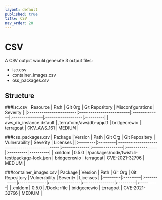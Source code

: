 ```yaml
---
layout: default
published: true
title: CSV
nav_order: 20
---
```


# CSV

A CSV output would generate 3 output files:
- iac.csv
- container_images.csv
- oss_packages.csv

## Structure
###iac.csv
| Resource                 | Path                      | Git Org       | Git Repository  | Misconfigurations  | Severity  |
|:-------------------------|:--------------------------|:--------------|:----------------|:-------------------|:----------|
| aws_db_instance.default  | /terraform/aws/db-app.tf  | bridgecrewio  | terragoat       | CKV_AWS_161        | MEDIUM    |

###oss_packages.csv
| Package  | Version  | Path                                            | Git Org       | Git Repository  | Vulnerability   | Severity  | Licenses  |
|:---------|:---------|:------------------------------------------------|:--------------|:----------------|:----------------|:----------|:----------|
| xmldom   | 0.5.0    | /packages/node/twistcli-test/package-lock.json  | bridgecrewio  | terragoat       | CVE-2021-32796  | MEDIUM    |

###container_images.csv
| Package  | Version  | Path         | Git Org       | Git Repository  | Vulnerability   | Severity  | Licenses  |
|:---------|:---------|:-------------|:--------------|:----------------|:----------------|:----------|:----------|
| xmldom   | 0.5.0    | /Dockerfile  | bridgecrewio  | terragoat       | CVE-2021-32796  | MEDIUM    |